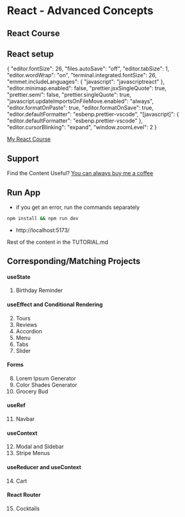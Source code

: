 # React - Advanced Concepts

## React Course

## React setup

{
"editor.fontSize": 26,
"files.autoSave": "off",
"editor.tabSize": 1,
"editor.wordWrap": "on",
"terminal.integrated.fontSize": 26,
"emmet.includeLanguages": {
"javascript": "javascriptreact"
},
"editor.minimap.enabled": false,
"prettier.jsxSingleQuote": true,
"prettier.semi": false,
"prettier.singleQuote": true,
"javascript.updateImportsOnFileMove.enabled": "always",
"editor.formatOnPaste": true,
"editor.formatOnSave": true,
"editor.defaultFormatter": "esbenp.prettier-vscode",
"[javascript]": {
"editor.defaultFormatter": "esbenp.prettier-vscode"
},
"editor.cursorBlinking": "expand",
"window.zoomLevel": 2
}

[My React Course](https://www.udemy.com/course/react-tutorial-and-projects-course/?referralCode=FEE6A921AF07E2563CEF)

## Support

Find the Content Useful? [You can always buy me a coffee](https://www.buymeacoffee.com/johnsmilga)

## Run App

- if you get an error, run the commands separately

```sh
npm install && npm run dev
```

- http://localhost:5173/

Rest of the content in the TUTORIAL.md

## Corresponding/Matching Projects

#### useState

1. Birthday Reminder

#### useEffect and Conditional Rendering

2. Tours
3. Reviews
4. Accordion
5. Menu
6. Tabs
7. Slider

#### Forms

8. Lorem Ipsum Generator
9. Color Shades Generator
10. Grocery Bud

#### useRef

11. Navbar

#### useContext

12. Modal and Sidebar
13. Stripe Menus

#### useReducer and useContext

14. Cart

#### React Router

15. Cocktails
